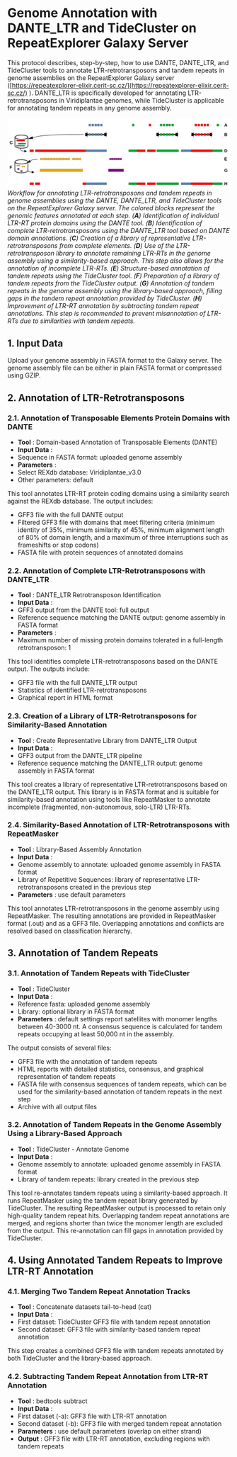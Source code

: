 # Genome Annotation with DANTE_LTR and TideCluster on RepeatExplorer Galaxy Server

This protocol describes, step-by-step, how to use DANTE, DANTE_LTR, and TideCluster tools to annotate LTR-retrotransposons and tandem repeats in genome assemblies on the RepeatExplorer Galaxy server ([https://repeatexplorer-elixir.cerit-sc.cz/](https://repeatexplorer-elixir.cerit-sc.cz/) ). DANTE_LTR is specifically developed for annotating LTR-retrotransposons in Viridiplantae genomes, while TideCluster is applicable for annotating tandem repeats in any genome assembly.


![workflow](workflow.png)
*Workflow for annotating LTR-retrotransposons and tandem repeats in genome assemblies using the DANTE, DANTE_LTR, and TideCluster tools on the RepeatExplorer Galaxy server. The colored blocks represent the genomic features annotated at each step. (**A**) Identification of individual LTR-RT protein domains using the DANTE tool.
(**B**) Identification of complete LTR-retrotransposons using the DANTE_LTR tool based on DANTE domain annotations.
(**C**) Creation of a library of representative LTR-retrotransposons from complete elements.
(**D**) Use of the LTR-retrotransposon library to annotate remaining LTR-RTs in the genome assembly using a similarity-based approach. This step also allows for the annotation of incomplete LTR-RTs.
(**E**) Structure-based annotation of tandem repeats using the TideCluster tool.
(**F**) Preparation of a library of tandem repeats from the TideCluster output.
(**G**) Annotation of tandem repeats in the genome assembly using the library-based approach, filling gaps in the tandem repeat annotation provided by TideCluster.
(**H**) Improvement of LTR-RT annotation by subtracting tandem repeat annotations. This step is recommended to prevent misannotation of LTR-RTs due to similarities with tandem repeats.*



## 1. Input Data

Upload your genome assembly in FASTA format to the Galaxy server. The genome assembly file can be either in plain FASTA format or compressed using GZIP.
## 2. Annotation of LTR-Retrotransposons
### 2.1. Annotation of Transposable Elements Protein Domains with DANTE 
- **Tool** : Domain-based Annotation of Transposable Elements (DANTE) 
- **Input Data** :
- Sequence in FASTA format: uploaded genome assembly 
- **Parameters** :
- Select REXdb database: Viridiplantae_v3.0
- Other parameters: default

This tool annotates LTR-RT protein coding domains using a similarity search against the REXdb database. The output includes:
- GFF3 file with the full DANTE output
- Filtered GFF3 file with domains that meet filtering criteria (minimum identity of 35%, minimum similarity of 45%, minimum alignment length of 80% of domain length, and a maximum of three interruptions such as frameshifts or stop codons)
- FASTA file with protein sequences of annotated domains
### 2.2. Annotation of Complete LTR-Retrotransposons with DANTE_LTR 
- **Tool** : DANTE_LTR Retrotransposon Identification 
- **Input Data** :
- GFF3 output from the DANTE tool: full output
- Reference sequence matching the DANTE output: genome assembly in FASTA format 
- **Parameters** :
- Maximum number of missing protein domains tolerated in a full-length retrotransposon: 1

This tool identifies complete LTR-retrotransposons based on the DANTE output. The outputs include:
- GFF3 file with the full DANTE_LTR output
- Statistics of identified LTR-retrotransposons
- Graphical report in HTML format
### 2.3. Creation of a Library of LTR-Retrotransposons for Similarity-Based Annotation 
- **Tool** : Create Representative Library from DANTE_LTR Output 
- **Input Data** :
- GFF3 output from the DANTE_LTR pipeline
- Reference sequence matching the DANTE_LTR output: genome assembly in FASTA format

This tool creates a library of representative LTR-retrotransposons based on the DANTE_LTR output. This library is in FASTA format and is suitable for similarity-based annotation using tools like RepeatMasker to annotate incomplete (fragmented, non-autonomous, solo-LTR) LTR-RTs.
### 2.4. Similarity-Based Annotation of LTR-Retrotransposons with RepeatMasker 
- **Tool** : Library-Based Assembly Annotation 
- **Input Data** :
- Genome assembly to annotate: uploaded genome assembly in FASTA format
- Library of Repetitive Sequences: library of representative LTR-retrotransposons created in the previous step 
- **Parameters** : use default parameters

This tool annotates LTR-retrotransposons in the genome assembly using RepeatMasker. The resulting annotations are provided in RepeatMasker format (.out) and as a GFF3 file. Overlapping annotations and conflicts are resolved based on classification hierarchy.
## 3. Annotation of Tandem Repeats
### 3.1. Annotation of Tandem Repeats with TideCluster 
- **Tool** : TideCluster 
- **Input Data** :
- Reference fasta: uploaded genome assembly
- Library: optional library in FASTA format 
- **Parameters** : default settings report satellites with monomer lengths between 40-3000 nt. A consensus sequence is calculated for tandem repeats occupying at least 50,000 nt in the assembly.

The output consists of several files:
- GFF3 file with the annotation of tandem repeats
- HTML reports with detailed statistics, consensus, and graphical representation of tandem repeats
- FASTA file with consensus sequences of tandem repeats, which can be used for the similarity-based annotation of tandem repeats in the next step
- Archive with all output files
### 3.2. Annotation of Tandem Repeats in the Genome Assembly Using a Library-Based Approach 
- **Tool** : TideCluster - Annotate Genome 
- **Input Data** :
- Genome assembly to annotate: uploaded genome assembly in FASTA format
- Library of tandem repeats: library created in the previous step

This tool re-annotates tandem repeats using a similarity-based approach. It runs RepeatMasker using the tandem repeat library generated by TideCluster. The resulting RepeatMasker output is processed to retain only high-quality tandem repeat hits. Overlapping tandem repeat annotations are merged, and regions shorter than twice the monomer length are excluded from the output. This re-annotation can fill gaps in annotation provided by TideCluster.
## 4. Using Annotated Tandem Repeats to Improve LTR-RT Annotation
### 4.1. Merging Two Tandem Repeat Annotation Tracks 
- **Tool** : Concatenate datasets tail-to-head (cat) 
- **Input Data** :
- First dataset: TideCluster GFF3 file with tandem repeat annotation
- Second dataset: GFF3 file with similarity-based tandem repeat annotation

This step creates a combined GFF3 file with tandem repeats annotated by both TideCluster and the library-based approach.
### 4.2. Subtracting Tandem Repeat Annotation from LTR-RT Annotation 
- **Tool** : bedtools subtract 
- **Input Data** :
- First dataset (-a): GFF3 file with LTR-RT annotation
- Second dataset (-b): GFF3 file with merged tandem repeat annotation 
- **Parameters** : use default parameters (overlap on either strand) 
- **Output** : GFF3 file with LTR-RT annotation, excluding regions with tandem repeats